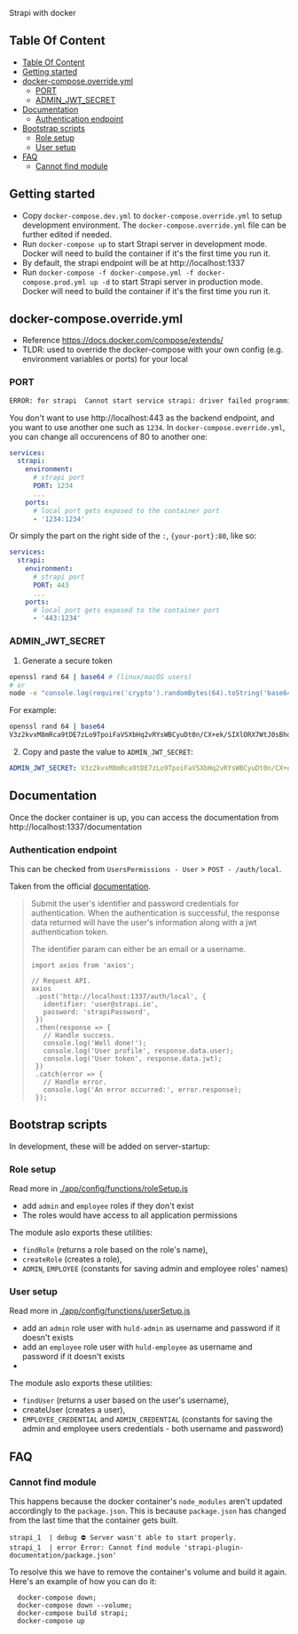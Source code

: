 Strapi with docker

## Table Of Content

- [Table Of Content](#table-of-content)
- [Getting started](#getting-started)
- [docker-compose.override.yml](#docker-composeoverrideyml)
  - [PORT](#port)
  - [ADMIN_JWT_SECRET](#admin_jwt_secret)
- [Documentation](#documentation)
  - [Authentication endpoint](#authentication-endpoint)
- [Bootstrap scripts](#bootstrap-scripts)
  - [Role setup](#role-setup)
  - [User setup](#user-setup)
- [FAQ](#faq)
  - [Cannot find module](#cannot-find-module)

## Getting started

- Copy `docker-compose.dev.yml` to `docker-compose.override.yml` to setup development environment. The `docker-compose.override.yml` file can be further edited if needed.
- Run `docker-compose up` to start Strapi server in development mode. Docker will need to build the container if it's the first time you run it.
- By default, the strapi endpoint will be at http://localhost:1337
- Run `docker-compose -f docker-compose.yml -f docker-compose.prod.yml up -d` to start Strapi server in production mode. Docker will need to build the container if it's the first time you run it.

## docker-compose.override.yml

- Reference https://docs.docker.com/compose/extends/
- TLDR: used to override the docker-compose with your own config (e.g. environment variables or ports) for your local

### PORT

```bash
ERROR: for strapi  Cannot start service strapi: driver failed programming external connectivity on endpoint strapi_strapi_1 (fac123aad08da1f0c4132cb3e041ab0e86092672d7b65e7b6133fb232836cba0): Bind for 0.0.0.0:80 failed: port is already allocated
```

You don't want to use http://localhost:443 as the backend endpoint, and you want to use another one such as `1234`.
In `docker-compose.override.yml`, you can change all occurencens of 80 to another one:

```yml
services:
  strapi:
    environment:
      # strapi port
      PORT: 1234
      ...
    ports:
      # local port gets exposed to the container port
      - '1234:1234'
```

Or simply the part on the right side of the `:`, `{your-port}:80`, like so:

```yml
services:
  strapi:
    environment:
      # strapi port
      PORT: 443
      ...
    ports:
      # local port gets exposed to the container port
      - '443:1234'
```

### ADMIN_JWT_SECRET

1. Generate a secure token

```bash
openssl rand 64 | base64 # (linux/macOS users)
# or
node -e "console.log(require('crypto').randomBytes(64).toString('base64'))" # (all users)
```

For example:

```bash
openssl rand 64 | base64
V3z2kvxM8mRca9tDE7zLo9TpoiFaVSXbHq2vRYsWBCyuDt0n/CX+ek/SIXlORX7WtJ0sBhdY+E22IIFp8Y/XXQ==
```

2. Copy and paste the value to `ADMIN_JWT_SECRET`:

```yml
ADMIN_JWT_SECRET: V3z2kvxM8mRca9tDE7zLo9TpoiFaVSXbHq2vRYsWBCyuDt0n/CX+ek/SIXlORX7WtJ0sBhdY+E22IIFp8Y/XXQ==
```

## Documentation

Once the docker container is up, you can access the documentation from http://localhost:1337/documentation

### Authentication endpoint

This can be checked from `UsersPermissions - User` > `POST - /auth/local`.

Taken from the official [documentation](https://strapi.io/documentation/developer-docs/latest/development/plugins/users-permissions.html#login).

> Submit the user's identifier and password credentials for authentication. When the authentication is successful, the response data returned will have the user's information along with a jwt authentication token.
>
> The identifier param can either be an email or a username.
>
> ```
> import axios from 'axios';
>
> // Request API.
> axios
>  .post('http://localhost:1337/auth/local', {
>    identifier: 'user@strapi.io',
>    password: 'strapiPassword',
>  })
>  .then(response => {
>    // Handle success.
>    console.log('Well done!');
>    console.log('User profile', response.data.user);
>    console.log('User token', response.data.jwt);
>  })
>  .catch(error => {
>    // Handle error.
>    console.log('An error occurred:', error.response);
>  });
>
> ```

## Bootstrap scripts
In development, these will be added on server-startup:
### Role setup
Read more in [./app/config/functions/roleSetup.js](./app/config/functions/roleSetup.js)
- add `admin` and `employee` roles if they don't exist
- The roles would have access to all application permissions

The module aslo exports these utilities: 
- `findRole` (returns a role based on the role's name), 
- `createRole` (creates a role), 
- `ADMIN`, `EMPLOYEE` (constants for saving admin and employee roles' names)
### User setup
Read more in [./app/config/functions/userSetup.js](./app/config/functions/userSetup.js)
- add an `admin` role user with `huld-admin` as username and password if it doesn't exists
- add an `employee` role user with `huld-employee` as username and password if it doesn't exists
- 
The module aslo exports these utilities: 
- `findUser` (returns a user based on the user's username),
- createUser (creates a user),
- `EMPLOYEE_CREDENTIAL` and `ADMIN_CREDENTIAL` (constants for saving the admin and employee users credentials - both username and password)
## FAQ

### Cannot find module

This happens because the docker container's `node_modules` aren't updated accordingly to the `package.json`. This is because `package.json` has changed from the last time that the container gets built.

```
strapi_1  | debug ⛔️ Server wasn't able to start properly.
strapi_1  | error Error: Cannot find module 'strapi-plugin-documentation/package.json'
```

To resolve this we have to remove the container's volume and build it again. Here's an example of how you can do it:

```
  docker-compose down;
  docker-compose down --volume;
  docker-compose build strapi;
  docker-compose up
```
